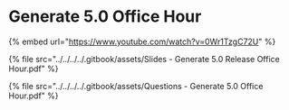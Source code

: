 # Generate 5.0 Office Hour

{% embed url="https://www.youtube.com/watch?v=0Wr1TzgC72U" %}

{% file src="../../../../.gitbook/assets/Slides - Generate 5.0 Release Office Hour.pdf" %}

{% file src="../../../../.gitbook/assets/Questions - Generate 5.0 Office Hour.pdf" %}
